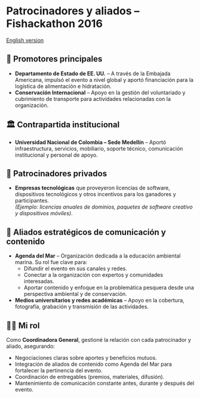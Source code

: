 # Patrocinadores y aliados – Fishackathon 2016  
[English version](../en/03_sponsors-partners.md)

## 🤝 Promotores principales
- **Departamento de Estado de EE. UU.** – A través de la Embajada Americana, impulsó el evento a nivel global y aportó financiación para la logística de alimentación e hidratación.  
- **Conservación Internacional** – Apoyo en la gestión del voluntariado y cubrimiento de transporte para actividades relacionadas con la organización.

## 🏛 Contrapartida institucional
- **Universidad Nacional de Colombia – Sede Medellín** – Aportó infraestructura, servicios, mobiliario, soporte técnico, comunicación institucional y personal de apoyo.

## 💼 Patrocinadores privados
- **Empresas tecnológicas** que proveyeron licencias de software, dispositivos tecnológicos y otros incentivos para los ganadores y participantes.  
  *(Ejemplo: licencias anuales de dominios, paquetes de software creativo y dispositivos móviles)*.

## 📢 Aliados estratégicos de comunicación y contenido
- **Agenda del Mar** – Organización dedicada a la educación ambiental marina. Su rol fue clave para:
  - Difundir el evento en sus canales y redes.
  - Conectar a la organización con expertos y comunidades interesadas.
  - Aportar contenido y enfoque en la problemática pesquera desde una perspectiva ambiental y de conservación.
- **Medios universitarios y redes académicas** – Apoyo en la cobertura, fotografía, grabación y transmisión de las actividades.

## 🙋‍♀️ Mi rol
Como **Coordinadora General**, gestioné la relación con cada patrocinador y aliado, asegurando:
- Negociaciones claras sobre aportes y beneficios mutuos.
- Integración de aliados de contenido como Agenda del Mar para fortalecer la pertinencia del evento.
- Coordinación de entregables (premios, materiales, difusión).
- Mantenimiento de comunicación constante antes, durante y después del evento.
